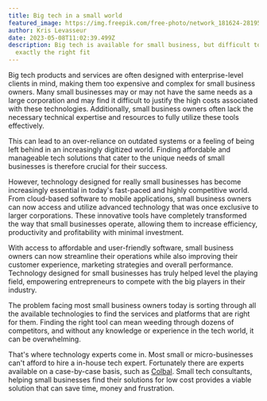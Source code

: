 ```yaml
---
title: Big tech in a small world
featured_image: https://img.freepik.com/free-photo/network_181624-28195.jpg?w=826&t=st=1698685609~exp=1698686209~hmac=32192f0cecc8d7f2624a498df9d9477c9a3a6588ad657b37a3591b88565e0583
author: Kris Levasseur
date: 2023-05-08T11:02:39.499Z
description: Big tech is available for small business, but difficult to find
  exactly the right fit
---
```


<!--StartFragment-->

Big tech products and services are often designed with enterprise-level clients in mind, making them too expensive and complex for small business owners. Many small businesses may or may not have the same needs as a large corporation and may find it difficult to justify the high costs associated with these technologies. Additionally, small business owners often lack the necessary technical expertise and resources to fully utilize these tools effectively.

This can lead to an over-reliance on outdated systems or a feeling of being left behind in an increasingly digitized world. Finding affordable and manageable tech solutions that cater to the unique needs of small businesses is therefore crucial for their success.

However, technology designed for really small businesses has become increasingly essential in today's fast-paced and highly competitive world. From cloud-based software to mobile applications, small business owners can now access and utilize advanced technology that was once exclusive to larger corporations. These innovative tools have completely transformed the way that small businesses operate, allowing them to increase efficiency, productivity and profitability with minimal investment.

With access to affordable and user-friendly software, small business owners can now streamline their operations while also improving their customer experience, marketing strategies and overall performance. Technology designed for small businesses has truly helped level the playing field, empowering entrepreneurs to compete with the big players in their industry.

The problem facing most small business owners today is sorting through all the available technologies to find the services and platforms that are right for them. Finding the right tool can mean weeding through dozens of competitors, and without any knowledge or experience in the tech world, it can be overwhelming.

That's where technology experts come in. Most small or micro-businesses can't afford to hire a in-house tech expert. Fortunately there are experts available on a case-by-case basis, such as [Colbal](https://Colbal.com). Small tech consultants, helping small businesses find their solutions for low cost provides a viable solution that can save time, money and frustration.

<!--EndFragment-->
